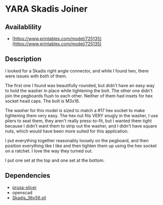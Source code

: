 # YARA Skadis Joiner

## Availablility

- [https://www.printables.com/model/725135](https://www.printables.com/model/725135)

## Description

I looked for a Skadis right angle connector, and while I found two, there were issues with both of them.

The first one I found was beautifully rounded, but didn't have an easy way to hold the washer in place while tightening the bolt.
The other one didn't join the pegboards flush to each other.
Neither of them had insets for hex socket head caps.
The bolt is M3x16.

The washer for this model is sized to match a #17 hex socket to make tightening them very easy.  The hex nut fits VERY snugly in the washer, I use pliers to seat them, they aren't really press-to-fit, but I wanted them tight because I didn't want them to strip out the washer, and I didn't have square nuts, which would have been more suited for this application.

I put everything together reasonably loosely on the pegboard, and then position everything like I like and then tighten them up using the hex socket on a ratchet.  I love the way they turned out.

I put one set at the top and one set at the bottom.

## Dependencies

- [prusa-slicer](https://github.com/prusa3d/PrusaSlicer/releases)
- openscad
- [Skadis_36x56.stl](https://www.thingiverse.com/thing:3862912)

